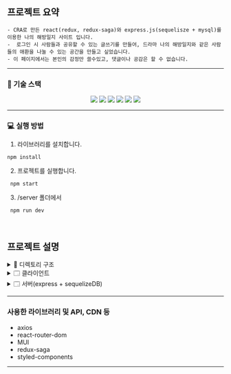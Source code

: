 ## 프로젝트 요약

```
- CRA로 만든 react(redux, redux-saga)와 express.js(sequelisze + mysql)를 이용한 나의 해방일지 사이트 입니다.
-  로그인 시 사람들과 공유할 수 있는 글쓰기를 만들어, 드라마 나의 해방일지와 같은 사람들의 애환을 나눌 수 있는 공간을 만들고 싶었습니다. 
- 이 페이지에서는 본인의 감정만 쓸수있고, 댓글이나 공감은 할 수 없습니다.
```

---

### 🔧 기술 스택

<div align=center> 
  <img src="https://img.shields.io/badge/react-61DAFB?style=for-the-badge&logo=react&logoColor=black"/> 
  <img src="https://img.shields.io/badge/javascript-F7DF1E?style=for-the-badge&logo=javascript&logoColor=black"/>   
    <img src="https://img.shields.io/badge/REDUX-764ABC?style=for-the-badge&logo=REDUX&logoColor=black"/>  
    <img src="https://img.shields.io/badge/MUI-DB7093?style=for-the-badge&logo=MUI&logoColor=black"/>   
 <img src="https://img.shields.io/badge/Redux_Saga-999999?style=for-the-badge&logo=Redux-Saga&logoColor=black"/>   
  <img src="https://img.shields.io/badge/Sequelize-52B0E7?style=for-the-badge&logo=Sequelize&logoColor=black"/>   
 
</div>

---

### 💻 실행 방법

1.  라이브러리를 설치합니다.

```
npm install
```

2.  프로젝트를 실행합니다.

```
 npm start
```

3. /server 폴더에서 
```
 npm run dev
```
<br/>

## 프로젝트 설명

<details>
<summary>  📂 디렉토리 구조</summary>
<div markdown="1">

```
🗂 server
  ...
🗂 src
 ┣ 📁 components
 	┣ AppLayout.js
    ┣ Footer.js
    ┣ Introduce.js
    ┣ LibertyDetail.js
    ┣ LibertyEdit.js
    ┣ LibertyItem.js
    ┣ MainContent.js
    ┣ Random.js
    ┣ Script.js
    ┣ Time.js
    ┗ ScrollRestoration.js 
 ┣ 📁 HOC
    ┗ Auth.js
 ┣ 📁 reducers
    ┣ index.js
    ┣ news.js
    ┣ post.js
    ┗ user.js    
 ┣ 📁 sagas
    ┣ index.js
    ┣ post.js
    ┗ user.js 
 ┣ 📂 pages
    ┣ intro.js
    ┣ Liberty.js
    ┣ Main.js
    ┣ MyPage.js
    ┣ Signup.js
    ┗ Login.js
 ┣ 📂 store
   ┣ configureStore.js
   ┗ dummyScript.js
 ┣ 📂 utils
   ┣ backToTop.js
   ┗ scrollEvent.js
 ┣ animation.css
 ┣ App.js
 ┣ App.css
 ┣ index.js
 
```

</div>
</details>

<details>
<summary>🗔 클라이언트</summary>
<div markdown="1">

```
 -로그인 및 회원가입 
클라이언트에서 HOC로 각 페이지 라우팅시에 로그인이 필요한 페이지인지 아닌지를 판단할 수 있게 권한을 옵션으로 설정했습니다.
redux-thunk를 이용해 로그인/로그아웃/회원가입에 대한 상태관리를 했습니다.

-소개글 및 헤더 
animation과 timer함수를 만들어 적절히 배치했습니다. 헤더쪽은 script를 더미 데이터로 만들어 렌더 시 랜덤으로 글이 나오게끔 구현했습니다.

-상태관리
redux-saga와 redux를 이용해서 상태관리를 진행했습니다. 기능별로 상태를 분리했고, 로그인한 글에 대한 생성 및 수정, 삭제가 가능합니다.

-기타
페이지 이동 시, 헤더가 있는 위치로 이동하게끔 restoration 컴포넌트를 따로 만들었습니다. 
마이페이지 접근 시, fullcalender라이브러리를 사용해 내가 이때까지 적은 정보에 대한 제목을 보여줍니다.

```
</div>
</details>
<details>
<summary>🗔 서버(express + sequelizeDB)</summary>
<div markdown="1">

```
-모델 생성
게시글/유저/해시태그 총 3개의 모델을 생성해 sequlizeDB와 연동시켰습니다. 
게시글에는 컨텐츠 내용/행복도 유저에는 이메일/패스워드, 해시태그는 해시태그에 대한 스키마를 생성했습니다.

- 로그인
local-passport 전략을 사용해, 이메일과 패스워드를 받고, 유저의 정보를 확인합니다.

- 미들웨어
게시글을 작성하거나 유저가 로그인 한 상태인지 판별하기 위해 local-passport에서 받아온 정보로 유저를 판별 후,
필요한 정보만을 보내줍니다.

- CRUD
로그인 정보를 판별 후, api에 맞게 필요한 정보들을 보내줍니다. 
```
</div>
</details>

---


### 사용한 라이브러리 및 API, CDN 등

- axios
- react-router-dom
- MUI
- redux-saga
- styled-components

---






